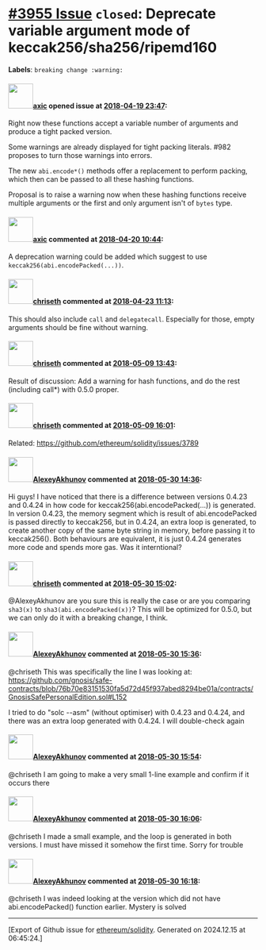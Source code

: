 # [\#3955 Issue](https://github.com/ethereum/solidity/issues/3955) `closed`: Deprecate variable argument mode of keccak256/sha256/ripemd160
**Labels**: `breaking change :warning:`


#### <img src="https://avatars.githubusercontent.com/u/20340?v=4" width="50">[axic](https://github.com/axic) opened issue at [2018-04-19 23:47](https://github.com/ethereum/solidity/issues/3955):

Right now these functions accept a variable number of arguments and produce a tight packed version. 

Some warnings are already displayed for tight packing literals. #982 proposes to turn those warnings into errors.

The new `abi.encode*()` methods offer a replacement to perform packing, which then can be passed to all these hashing functions.

Proposal is to raise a warning now when these hashing functions receive multiple arguments or the first and only argument isn't of `bytes` type.


#### <img src="https://avatars.githubusercontent.com/u/20340?v=4" width="50">[axic](https://github.com/axic) commented at [2018-04-20 10:44](https://github.com/ethereum/solidity/issues/3955#issuecomment-383058677):

A deprecation warning could be added which suggest to use `keccak256(abi.encodePacked(...))`.

#### <img src="https://avatars.githubusercontent.com/u/9073706?v=4" width="50">[chriseth](https://github.com/chriseth) commented at [2018-04-23 11:13](https://github.com/ethereum/solidity/issues/3955#issuecomment-383539560):

This should also include `call` and `delegatecall`. Especially for those, empty arguments should be fine without warning.

#### <img src="https://avatars.githubusercontent.com/u/9073706?v=4" width="50">[chriseth](https://github.com/chriseth) commented at [2018-05-09 13:43](https://github.com/ethereum/solidity/issues/3955#issuecomment-387743011):

Result of discussion: Add a warning for hash functions, and do the rest (including call*) with 0.5.0 proper.

#### <img src="https://avatars.githubusercontent.com/u/9073706?v=4" width="50">[chriseth](https://github.com/chriseth) commented at [2018-05-09 16:01](https://github.com/ethereum/solidity/issues/3955#issuecomment-387789145):

Related: https://github.com/ethereum/solidity/issues/3789

#### <img src="https://avatars.githubusercontent.com/u/13686139?u=c8f0c879d7f438f6c452ad9bda4e7fed261bd832&v=4" width="50">[AlexeyAkhunov](https://github.com/AlexeyAkhunov) commented at [2018-05-30 14:36](https://github.com/ethereum/solidity/issues/3955#issuecomment-393186524):

Hi guys! I have noticed that there is a difference between versions 0.4.23 and 0.4.24 in how code for keccak256(abi.encodePacked(...)) is generated. In version 0.4.23, the memory segment which is result of abi.encodePacked is passed directly to keccak256, but in 0.4.24, an extra loop is generated, to create another copy of the same byte string in memory, before passing it to keccak256(). Both behaviours are equivalent, it is just 0.4.24 generates more code and spends more gas. Was it interntional?

#### <img src="https://avatars.githubusercontent.com/u/9073706?v=4" width="50">[chriseth](https://github.com/chriseth) commented at [2018-05-30 15:02](https://github.com/ethereum/solidity/issues/3955#issuecomment-393196721):

@AlexeyAkhunov are you sure this is really the case or are you comparing `sha3(x)` to `sha3(abi.encodePacked(x))`? This will be optimized for 0.5.0, but we can only do it with a breaking change, I think.

#### <img src="https://avatars.githubusercontent.com/u/13686139?u=c8f0c879d7f438f6c452ad9bda4e7fed261bd832&v=4" width="50">[AlexeyAkhunov](https://github.com/AlexeyAkhunov) commented at [2018-05-30 15:36](https://github.com/ethereum/solidity/issues/3955#issuecomment-393209277):

@chriseth This was specifically the line I was looking at: https://github.com/gnosis/safe-contracts/blob/76b70e83151530fa5d72d45f937abed8294be01a/contracts/GnosisSafePersonalEdition.sol#L152

I tried to do "solc --asm" (without optimiser) with 0.4.23 and 0.4.24, and there was an extra loop generated with 0.4.24. I will double-check again

#### <img src="https://avatars.githubusercontent.com/u/13686139?u=c8f0c879d7f438f6c452ad9bda4e7fed261bd832&v=4" width="50">[AlexeyAkhunov](https://github.com/AlexeyAkhunov) commented at [2018-05-30 15:54](https://github.com/ethereum/solidity/issues/3955#issuecomment-393215281):

@chriseth I am going to make a very small 1-line example and confirm if it occurs there

#### <img src="https://avatars.githubusercontent.com/u/13686139?u=c8f0c879d7f438f6c452ad9bda4e7fed261bd832&v=4" width="50">[AlexeyAkhunov](https://github.com/AlexeyAkhunov) commented at [2018-05-30 16:06](https://github.com/ethereum/solidity/issues/3955#issuecomment-393219642):

@chriseth I made a small example, and the loop is generated in both versions. I must have missed it somehow the first time. Sorry for trouble

#### <img src="https://avatars.githubusercontent.com/u/13686139?u=c8f0c879d7f438f6c452ad9bda4e7fed261bd832&v=4" width="50">[AlexeyAkhunov](https://github.com/AlexeyAkhunov) commented at [2018-05-30 16:18](https://github.com/ethereum/solidity/issues/3955#issuecomment-393223593):

@chriseth I was indeed looking at the version which did not have abi.encodePacked() function earlier. Mystery is solved


-------------------------------------------------------------------------------



[Export of Github issue for [ethereum/solidity](https://github.com/ethereum/solidity). Generated on 2024.12.15 at 06:45:24.]
